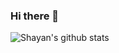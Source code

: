 ### Hi there 👋


![Shayan's github stats](https://github-readme-stats.vercel.app/api?username=shayananique&show_icons=true)
